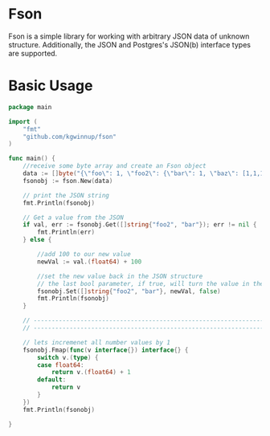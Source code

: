 
# Fson

Fson is a simple library for working with arbitrary JSON data of unknown
structure. Additionally, the JSON and Postgres's JSON(b) interface types are
supported.


# Basic Usage

```go
package main

import (
	"fmt"
	"github.com/kgwinnup/fson"
)

func main() {
	//receive some byte array and create an Fson object
	data := []byte("{\"foo\": 1, \"foo2\": {\"bar\": 1, \"baz\": [1,1,1]}}")
	fsonobj := fson.New(data)

	// print the JSON string
	fmt.Println(fsonobj)

	// Get a value from the JSON
	if val, err := fsonobj.Get([]string{"foo2", "bar"}); err != nil {
		fmt.Println(err)
	} else {

		//add 100 to our new value
		newVal := val.(float64) + 100

		//set the new value back in the JSON structure
		// the last bool parameter, if true, will turn the value in the key to an array
		fsonobj.Set([]string{"foo2", "bar"}, newVal, false)
		fmt.Println(fsonobj)
	}

	// -------------------------------------------------------------------------------
	// -------------------------------------------------------------------------------

	// lets incremenet all number values by 1
	fsonobj.Fmap(func(v interface{}) interface{} {
		switch v.(type) {
		case float64:
			return v.(float64) + 1
		default:
			return v
		}
	})
	fmt.Println(fsonobj)

}
```

